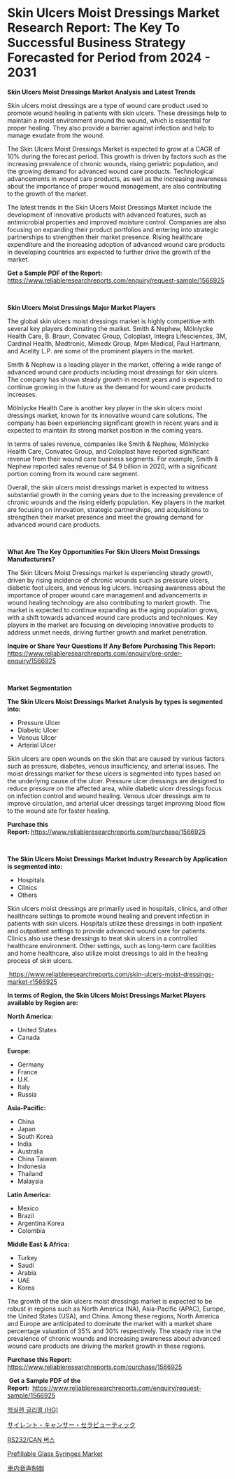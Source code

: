 <p><h1>Skin Ulcers Moist Dressings Market Research Report: The Key To Successful Business Strategy Forecasted for Period from 2024 - 2031</h1></p><p><strong>Skin Ulcers Moist Dressings Market Analysis and Latest Trends</strong></p>
<p><p>Skin ulcers moist dressings are a type of wound care product used to promote wound healing in patients with skin ulcers. These dressings help to maintain a moist environment around the wound, which is essential for proper healing. They also provide a barrier against infection and help to manage exudate from the wound.</p><p>The Skin Ulcers Moist Dressings Market is expected to grow at a CAGR of 10% during the forecast period. This growth is driven by factors such as the increasing prevalence of chronic wounds, rising geriatric population, and the growing demand for advanced wound care products. Technological advancements in wound care products, as well as the increasing awareness about the importance of proper wound management, are also contributing to the growth of the market.</p><p>The latest trends in the Skin Ulcers Moist Dressings Market include the development of innovative products with advanced features, such as antimicrobial properties and improved moisture control. Companies are also focusing on expanding their product portfolios and entering into strategic partnerships to strengthen their market presence. Rising healthcare expenditure and the increasing adoption of advanced wound care products in developing countries are expected to further drive the growth of the market.</p></p>
<p><strong>Get a Sample PDF of the Report:&nbsp;</strong> <a href="https://www.reliableresearchreports.com/enquiry/request-sample/1566925">https://www.reliableresearchreports.com/enquiry/request-sample/1566925</a></p>
<p>&nbsp;</p>
<p><strong>Skin Ulcers Moist Dressings Major Market Players</strong></p>
<p><p>The global skin ulcers moist dressings market is highly competitive with several key players dominating the market. Smith & Nephew, Mölnlycke Health Care, B. Braun, Convatec Group, Coloplast, Integra Lifesciences, 3M, Cardinal Health, Medtronic, Mimedx Group, Mpm Medical, Paul Hartmann, and Acelity L.P. are some of the prominent players in the market.</p><p>Smith & Nephew is a leading player in the market, offering a wide range of advanced wound care products including moist dressings for skin ulcers. The company has shown steady growth in recent years and is expected to continue growing in the future as the demand for wound care products increases.</p><p>Mölnlycke Health Care is another key player in the skin ulcers moist dressings market, known for its innovative wound care solutions. The company has been experiencing significant growth in recent years and is expected to maintain its strong market position in the coming years.</p><p>In terms of sales revenue, companies like Smith & Nephew, Mölnlycke Health Care, Convatec Group, and Coloplast have reported significant revenue from their wound care business segments. For example, Smith & Nephew reported sales revenue of $4.9 billion in 2020, with a significant portion coming from its wound care segment.</p><p>Overall, the skin ulcers moist dressings market is expected to witness substantial growth in the coming years due to the increasing prevalence of chronic wounds and the rising elderly population. Key players in the market are focusing on innovation, strategic partnerships, and acquisitions to strengthen their market presence and meet the growing demand for advanced wound care products.</p></p>
<p>&nbsp;</p>
<p><strong>What Are The Key Opportunities For Skin Ulcers Moist Dressings Manufacturers?</strong></p>
<p><p>The Skin Ulcers Moist Dressings market is experiencing steady growth, driven by rising incidence of chronic wounds such as pressure ulcers, diabetic foot ulcers, and venous leg ulcers. Increasing awareness about the importance of proper wound care management and advancements in wound healing technology are also contributing to market growth. The market is expected to continue expanding as the aging population grows, with a shift towards advanced wound care products and techniques. Key players in the market are focusing on developing innovative products to address unmet needs, driving further growth and market penetration.</p></p>
<p><strong>Inquire or Share Your Questions If Any Before Purchasing This Report:</strong> <a href="https://www.reliableresearchreports.com/enquiry/pre-order-enquiry/1566925">https://www.reliableresearchreports.com/enquiry/pre-order-enquiry/1566925</a></p>
<p>&nbsp;</p>
<p><strong>Market Segmentation</strong></p>
<p><strong>The Skin Ulcers Moist Dressings Market Analysis by types is segmented into:</strong></p>
<p><ul><li>Pressure Ulcer</li><li>Diabetic Ulcer</li><li>Venous Ulcer</li><li>Arterial Ulcer</li></ul></p>
<p><p>Skin ulcers are open wounds on the skin that are caused by various factors such as pressure, diabetes, venous insufficiency, and arterial issues. The moist dressings market for these ulcers is segmented into types based on the underlying cause of the ulcer. Pressure ulcer dressings are designed to reduce pressure on the affected area, while diabetic ulcer dressings focus on infection control and wound healing. Venous ulcer dressings aim to improve circulation, and arterial ulcer dressings target improving blood flow to the wound site for faster healing.</p></p>
<p><strong>Purchase this Report:&nbsp;</strong><a href="https://www.reliableresearchreports.com/purchase/1566925">https://www.reliableresearchreports.com/purchase/1566925</a></p>
<p>&nbsp;</p>
<p><strong>The Skin Ulcers Moist Dressings Market Industry Research by Application is segmented into:</strong></p>
<p><ul><li>Hospitals</li><li>Clinics</li><li>Others</li></ul></p>
<p><p>Skin ulcers moist dressings are primarily used in hospitals, clinics, and other healthcare settings to promote wound healing and prevent infection in patients with skin ulcers. Hospitals utilize these dressings in both inpatient and outpatient settings to provide advanced wound care for patients. Clinics also use these dressings to treat skin ulcers in a controlled healthcare environment. Other settings, such as long-term care facilities and home healthcare, also utilize moist dressings to aid in the healing process of skin ulcers.</p></p>
<p><a href="https://www.reliableresearchreports.com/skin-ulcers-moist-dressings-market-r1566925">&nbsp;https://www.reliableresearchreports.com/skin-ulcers-moist-dressings-market-r1566925</a></p>
<p><strong>In terms of Region, the Skin Ulcers Moist Dressings Market Players available by Region are:</strong></p>
<p>
    <p> <strong> North America: </strong>
        <ul>
            <li>United States</li>
            <li>Canada</li>
        </ul>
        </p> 
    <p> <strong> Europe: </strong>
        <ul>
            <li>Germany</li>
            <li>France</li>
            <li>U.K.</li>
            <li>Italy</li>
            <li>Russia</li>
        </ul>
        </p> 
    <p> <strong> Asia-Pacific: </strong>
        <ul>
            <li>China</li>
            <li>Japan</li>
            <li>South Korea</li>
            <li>India</li>
            <li>Australia</li>
            <li>China Taiwan</li>
            <li>Indonesia</li>
            <li>Thailand</li>
            <li>Malaysia</li>
        </ul>
        </p> 
    <p> <strong> Latin America: </strong>
        <ul>
            <li>Mexico</li>
            <li>Brazil</li>
            <li>Argentina Korea</li>
            <li>Colombia</li>
        </ul>
        </p> 
    <p> <strong> Middle East & Africa: </strong>
        <ul>
            <li>Turkey</li>
            <li>Saudi</li>
            <li>Arabia</li>
            <li>UAE</li>
            <li>Korea</li>
        </ul>
    </p>
    </p>
<p><p>The growth of the skin ulcers moist dressings market is expected to be robust in regions such as North America (NA), Asia-Pacific (APAC), Europe, the United States (USA), and China. Among these regions, North America and Europe are anticipated to dominate the market with a market share percentage valuation of 35% and 30% respectively. The steady rise in the prevalence of chronic wounds and increasing awareness about advanced wound care products are driving the market growth in these regions.</p></p>
<p><strong>Purchase this Report: </strong><a href="https://www.reliableresearchreports.com/purchase/1566925">https://www.reliableresearchreports.com/purchase/1566925</a></p>
<p>&nbsp;<strong>Get a Sample PDF of the Report:&nbsp;&nbsp;</strong><a href="https://www.reliableresearchreports.com/enquiry/request-sample/1566925">https://www.reliableresearchreports.com/enquiry/request-sample/1566925</a></p>
<p><strong></strong></p>
<p><p><a href="https://github.com/romeshmittrochakma11/Market-Research-Report-List-1/blob/main/977925284720.md">헥실렌 글리콜 (HG)</a></p><p><a href="https://github.com/jkjreqjscoxx7/Market-Research-Report-List-2/blob/main/972474091333.md">サイレント・キャンサー・セラピューティック</a></p><p><a href="https://github.com/Marcosoenrt565736/Market-Research-Report-List-1/blob/main/977612684719.md">RS232/CAN 버스</a></p><p><a href="https://github.com/LeilaniWyman2021/Market-Research-Report-List-1/blob/main/prefillable-glass-syringes-market.md">Prefillable Glass Syringes Market</a></p><p><a href="https://github.com/pepo3k/Market-Research-Report-List-1/blob/main/624611091855.md">車内音声制御</a></p></p>